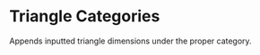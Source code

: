 Triangle Categories
===================

Appends inputted triangle dimensions under the proper category.
